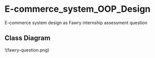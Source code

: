 # E-commerce_system_OOP_Design
E-commerce system design as Fawry internship assessment question
  
  
## Class Diagram

!(fawry-question.png)